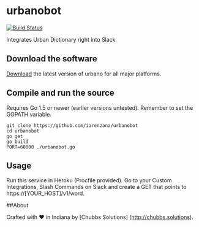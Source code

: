 urbanobot
==
[![Build Status](https://travis-ci.org/iarenzana/urbanobot.png)](https://travis-ci.org/iarenzana/urbanobot)

Integrates Urban Dictionary right into Slack

Download the software
--
[Download](https://github.com/iarenzana/urbanobot/releases) the latest version of urbano for all major platforms.

Compile and run the source
--
Requires Go 1.5 or newer (earlier versions untested). Remember to set the GOPATH variable.

```
git clone https://github.com/iarenzana/urbanobot
cd urbanobot
go get
go build
PORT=60000 ./urbanobot.go
```

Usage
--
Run this service in Heroku (Procfile provided). Go to your Custom Integrations, Slash Commands on Slack and create a GET that points to https://[YOUR_HOST]/v1/word.

##About

Crafted with :heart: in Indiana by [Chubbs Solutions] (http://chubbs.solutions).
